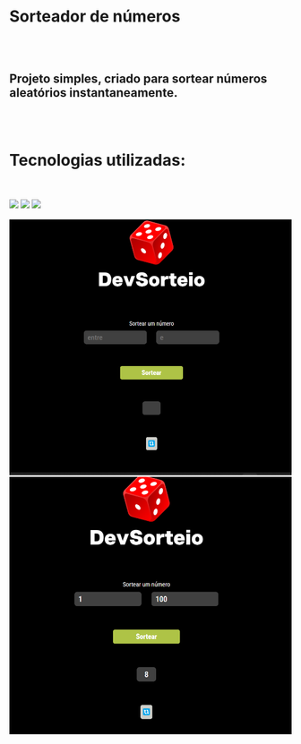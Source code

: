 <h1>Sorteador de números</h1>
<br>
<br>
<h2>Projeto simples, criado para sortear números aleatórios instantaneamente.</h2>
<br>
<br>
<h1>Tecnologias utilizadas:</h1>
<br>
<br>
<img src="https://img.shields.io/badge/HTML5-E34F26?style=for-the-badge&logo=html5&logoColor=white">
<img src="https://img.shields.io/badge/CSS3-1572B6?style=for-the-badge&logo=css3&logoColor=white">
<img src="https://img.shields.io/badge/JavaScript-F7DF1E?style=for-the-badge&logo=javascript&logoColor=black">
<br>
<br>
<img src="https://github.com/Morais82/sorteador-MS/blob/main/assets/Captura%20de%20tela%202025-02-27%20212141.png?raw=true"> <img src="https://github.com/Morais82/sorteador-MS/blob/main/assets/Captura%20de%20tela%202025-02-27%20212203.png?raw=true">
